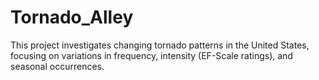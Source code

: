 # Tornado_Alley
This project investigates changing tornado patterns in the United States, focusing on variations in frequency, intensity (EF-Scale ratings), and seasonal occurrences.
